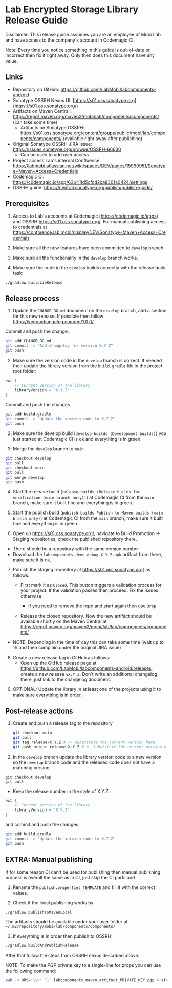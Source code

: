 # Lab Encrypted Storage Library Release Guide

Disclaimer: This release guide assumes you are an employee of Mobi Lab and have access to the company's account in Codemagic CI.

Note: Every time you notice something in this guide is out-of-date or incorrect then fix it right away. Only then does this document have any value.

## Links

- Repository on GitHub: https://github.com/LabMobi/labcomponents-android
- Sonatype OSSRH Nexus UI: [https://s01.oss.sonatype.org](https://s01.oss.sonatype.org/)
- Artifacts on Maven Central: https://repo1.maven.org/maven2/mobi/lab/components/components/ (can take some time)
  - Artifacts on Sonatype OSSRH: https://s01.oss.sonatype.org/content/groups/public/mobi/lab/components/components/ (available right away after publishing)
- Original Sonatype OSSRH JIRA issue: https://issues.sonatype.org/browse/OSSRH-66630
  - Can be used to add user access
- Project access Lab's internal Confluence: https://labmobi.atlassian.net/wiki/spaces/DEV/pages/15990951/Sonatype+Maven+Access+Credentials
- Codemagic CI: https://codemagic.io/app/63b41fd5cfcd2ca8301a0424/settings
- OSSRH guide: https://central.sonatype.org/publish/publish-guide/

## Prerequisites

1) Access to Lab's accounts at Codemagic (https://codemagic.io/apps) and OSSRH https://s01.oss.sonatype.org/. For manual publishing access to credentials at https://confluence.lab.mobi/display/DEV/Sonatype+Maven+Access+Credentials

2) Make sure all the new features have been committed to `develop` branch.

3) Make sure all the functionality in the `develop` branch works.

4) Make sure the code in the `develop` builds correctly with the release build task:

```bash
./gradlew buildLibRelease
```

## Release process

1) Update the `CHANGELOG.md` document on the `develop` branch, add a section for this new release. If possible then follow https://keepachangelog.com/en/1.0.0/

Commit and push the change:

```bash
git add CHANGELOG.md
git commit -m "Add changelog for version X.Y.Z"
git push
```

2) Make sure the version code in the `develop` branch is correct. If needed then update the library version from the `build.gradle` file in the project root folder:

```groovy
ext {
    // Current version of the library
    libraryVersion = "X.Y.Z"
}
```

Commit and push the changes

```bash
git add build.gradle
git commit -m "Update the version code to X.Y.Z"
git push
```

2) Make sure the develop build (`develop-builds (Development builds)`) you just started at Codemagic CI is ok and everything is in green.

3) Merge the `develop` branch to `main`.

```bash
git checkout develop
git pull
git checkout main
git pull
git merge develop
git push
```

4) Start the release build (`release-builds (Release builds for verification (main branch only))`) at Codemagic CI from the `main` branch, make sure it built fine and everything is in green.

5) Start the publish build (`publish-builds Publish to Maven builds (main branch only)`) at Codemagic CI from the `main` branch, make sure it built fine and everything is in green.

6) Open up  https://s01.oss.sonatype.org/, navigate to Build Promotion -> Staging repositories, check the published repository there. 

- There should be a repository with the same version number
- Download the `labcomponents-demo-debug-X.Y.Z.apk` artifact from there, make sure it is ok. 

7. Publish the staging repository at  https://s01.oss.sonatype.org/ as follows:

   - First mark it as `Closed`. This button triggers a validation process for your project. If the validation passes then proceed. Fix the issues otherwise 
     - If you need to remove the repo and start again then use `Drop`

   - Release the closed repository. Now the new artifact should be available shortly on the Maven Central at https://repo1.maven.org/maven2/mobi/lab/lab/components/components/ 

- NOTE: Depending in the time of day this can take some time (wait up to 1h and then complain under the original JIRA issue)

8. Create a new release tag in GitHub as follows:
   - Open up the GitHub release page at https://github.com/LabMobi/labcomponents-android/releases, create a new release `vX.Y.Z`. Don't write an additional changelog there, just link to the changelog document.

9) OPTIONAL: Update the library in at least one of the projects using it to make sure everything is in order.

## Post-release actions

1. Create and push a release tag to the repository

   ```bash
   git checkout main 
   git pull 
   git tag release-X.Y.Z # <- Substitute the current version here 
   git push origin release-X.Y.Z # <- Substitute the current version here
   ```

   

2. In the `develop` branch update the library version code to a new version so the `develop` branch code and the released code does not have a matching version.

```
git checkout develop 
git pull 
```

  - Keep the release number in the style of X.Y.Z.


```groovy
ext {
    // Current version of the library
    libraryVersion = "X.Y.Z"
}
```

and commit and push the changes:

```bash
git add build.gradle
git commit -m "Update the version code to X.Y.Z"
git push
```



## EXTRA: Manual publishing

If for some reason CI can't be used for publishing then manual publishing process is overall the same as in CI, just skip the CI parts and

1) Rename the `publish.properties_TEMPLATE` and fill it with the correct values.

2) Check if the local publishing works by

```bash
./gradlew publishToMavenLocal
```

The artifacts should be available under your user folder at `~/.m2/repository/mobi/lab/components/components/`

3) If everything is in order then publish to OSSRH:

```bash
./gradlew buildAndPublishRelease
```

After that follow the steps from OSSRH nexus described above.

NOTE: To make the PGP private key to a single-line for props you can use the following command:

```bash
awk -v ORS='\\n' '1' labcomponents_maven_artifact_PRIVATE_KEY.pgp > singlelinekey.txt
```

